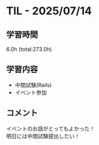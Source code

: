 # TIL - 2025/07/14

## 学習時間
6.0h (total:273.0h)

## 学習内容
- 中間試験(Rails)
- イベント参加

## コメント
イベントのお話がとってもよかった！<br>
明日には中間試験提出したい！ 
